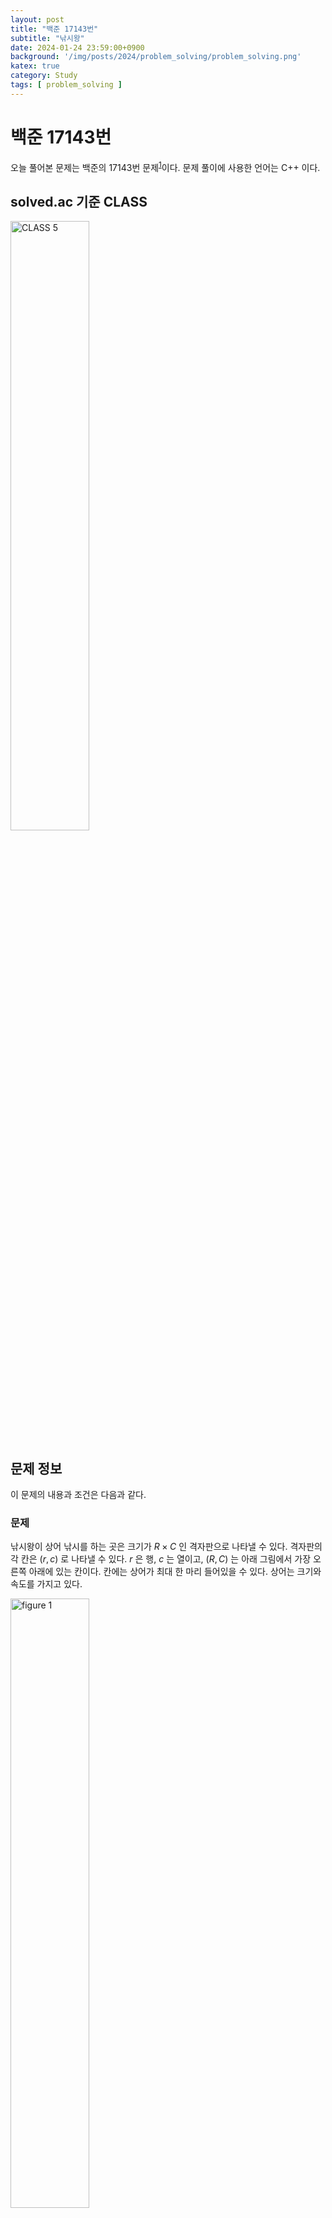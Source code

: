 ```yaml
---
layout: post
title: "백준 17143번"
subtitle: "낚시왕"
date: 2024-01-24 23:59:00+0900
background: '/img/posts/2024/problem_solving/problem_solving.png'
katex: true
category: Study
tags: [ problem_solving ]
---
```


# 백준 17143번

오늘 풀어본 문제는 백준의 17143번 문제<sup>[1](#footnote_1)</sup>이다. 문제 풀이에 사용한 언어는 C++ 이다.

## solved.ac 기준 CLASS

<img src="https://static.solved.ac/class/c5.svg" width="50%" height="50%" alt="CLASS 5">

## 문제 정보

이 문제의 내용과 조건은 다음과 같다.

### 문제

낚시왕이 상어 낚시를 하는 곳은 크기가 $R \times C$ 인 격자판으로 나타낼 수 있다. 격자판의 각 칸은 $(r, c)$ 로 나타낼 수 있다. $r$ 은 행, $c$ 는 열이고, $(R, C)$ 는 아래 그림에서 가장 오른쪽 아래에 있는 칸이다. 칸에는 상어가 최대 한 마리 들어있을 수 있다. 상어는 크기와 속도를 가지고 있다.

<img src="https://upload.acmicpc.net/85c2ccad-e4b8-4397-9bd6-0ec73b0f44f8/" width="50%" height="50%" alt="figure 1">

낚시왕은 처음에 $1$ 번 열의 한 칸 왼쪽에 있다. 다음은 $1$ 초 동안 일어나는 일이며, 아래 적힌 순서대로 일어난다. 낚시왕은 가장 오른쪽 열의 오른쪽 칸에 이동하면 이동을 멈춘다.

1. 낚시왕이 오른쪽으로 한 칸 이동한다.

2. 낚시왕이 있는 열에 있는 상어 중에서 땅과 제일 가까운 상어를 잡는다. 상어를 잡으면 격자판에서 잡은 상어가 사라진다.

3. 상어가 이동한다.

상어는 입력으로 주어진 속도로 이동하고, 속도의 단위는 칸/초이다. 상어가 이동하려고 하는 칸이 격자판의 경계를 넘는 경우에는 방향을 반대로 바꿔서 속력을 유지한채로 이동한다.

왼쪽 그림의 상태에서 $1$ 초가 지나면 오른쪽 상태가 된다. 상어가 보고 있는 방향이 속도의 방향, 왼쪽 아래에 적힌 정수는 속력이다. 왼쪽 위에 상어를 구분하기 위해 문자를 적었다.

<img src="https://upload.acmicpc.net/d03be3c0-057d-47f7-9808-202ae36a3da3/" width="50%" height="50%" alt="figure 2">

상어가 이동을 마친 후에 한 칸에 상어가 두 마리 이상 있을 수 있다. 이때는 크기가 가장 큰 상어가 나머지 상어를 모두 잡아먹는다.

낚시왕이 상어 낚시를 하는 격자판의 상태가 주어졌을 때, 낚시왕이 잡은 상어 크기의 합을 구해보자.

### 입력

첫째 줄에 격자판의 크기 $R$, $C$ 와 상어의 수 $M$ 이 주어진다. $(2 \le R, C \le 100, 0 \le M \le R \times C)$

둘째 줄부터 $M$ 개의 줄에 상어의 정보가 주어진다. 상어의 정보는 다섯 정수 $r$, $c$, $s$, $d$, $z$ $(1 \le r \le R, 1 \le c \le C, 0 \le s \le 1000, 1 \le d \le 4, 1 \le z \le 10000)$ 로 이루어져 있다. $(r, c)$ 는 상어의 위치, $s$ 는 속력, $d$ 는 이동 방향, $z$ 는 크기이다. $d$ 가 $1$ 인 경우는 위, $2$ 인 경우는 아래, $3$ 인 경우는 오른쪽, $4$ 인 경우는 왼쪽을 의미한다.

두 상어가 같은 크기를 갖는 경우는 없고, 하나의 칸에 둘 이상의 상어가 있는 경우는 없다.

### 출력

낚시왕이 잡은 상어 크기의 합을 출력한다.

## 풀이과정

### 1번째 시도

문제를 읽으면서 힘든 구현 문제라는 것을 알 수 있었다. 우선 상어의 정보를 저장하는 구조체 `Shark` 를 만들고, 상어의 이동은 이동방향으로 좌표값을 더해준 뒤 왕복하는 데 필요한 칸 수의 나머지를 구하고, 그 값에 따라서 적절한 위치와 다음 이동 방향을 설정해주는 방식으로 구현하였다.

코드는 다음과 같이 작성하였다. 

```cpp
#include <bits/stdc++.h>

using namespace std;
using ll = long long;
using ull = unsigned long long;
using pll = pair<ll, ll>;

struct Shark {
    int row;
    int col;
    int dr;
    int dc;
    int size;

    Shark() : row(0), col(0), dr(0), dc(0), size(0) {}

    Shark(int r, int c, int s, int d, int z) : row(r), col(c), size(z) {
        switch (d) {
            case 1:
                dr = -s;
                dc = 0;
                break;
            case 2:
                dr = s;
                dc = 0;
                break;
            case 3:
                dr = 0;
                dc = s;
                break;
            case 4:
                dr = 0;
                dc = -s;
                break;
            default:
                break;
        }
    }

    void move(int R, int C) {
        row -= 1;
        col -= 1;

        row = (row + dr) % (2 * (R - 1));
        col = (col + dc) % (2 * (C - 1));

        if (row < 0) {
            row += 2 * (R - 1);
        }

        if (col < 0) {
            col += 2 * (C - 1);
        }

        if (row >= R) {
            dr = -dr;
            row = 2 * (R - 1) - row;
        }

        if (col >= C) {
            dc = -dc;
            col = 2 * (C - 1) - col;
        }

        row += 1;
        col += 1;
    }

    void clear() {
        row = 0;
        col = 0;
        dr = 0;
        dc = 0;
        size = 0;
    }
};

void printGrid(const vector<vector<Shark>>& ocean, int R, int C);

int main(void) {
    ios::sync_with_stdio(false);
    cin.tie(nullptr);
    cout.tie(nullptr);

    int R, C, M;
    cin >> R >> C >> M;

    queue<Shark> sharks;
    vector<vector<Shark>> ocean(R+1, vector<Shark>(C+1, Shark()));

    for (int i=0; i<M; i++) {
        int r, c, s, d, z;
        cin >> r >> c >> s >> d >> z;

        Shark shark(r, c, s, d, z);

        sharks.push(shark);
        ocean[r][c] = shark;
    }

    int result = 0;
    for (int hunt=1; hunt<=C; hunt++) {
        for (int r=1; r<=R; r++) {
            if (ocean[r][hunt].size > 0) {
                result += ocean[r][hunt].size;
                ocean[r][hunt].clear();
                break;
            }
        }

        queue<Shark> newSharks;
        queue<pair<int, int>> check;

        while (!sharks.empty()) {
            Shark curr = sharks.front();
            sharks.pop();

            if (ocean[curr.row][curr.col].size > 0) {
                ocean[curr.row][curr.col].clear();
                curr.move(R, C);
                newSharks.push(curr);
            }
        }

        while (!newSharks.empty()) {
            Shark curr = newSharks.front();
            newSharks.pop();

            if (ocean[curr.row][curr.col].size == 0) {
                check.emplace(curr.row, curr.col);
            }
            if (ocean[curr.row][curr.col].size < curr.size) {
                ocean[curr.row][curr.col] = curr;
            }
        }

        while (!check.empty()) {
            pair<int, int> curr = check.front();
            check.pop();

            sharks.push(ocean[curr.first][curr.second]);
        }
    }

    cout << result;

    return 0;
}

void printGrid(const vector<vector<Shark>>& ocean, int R, int C) {
    for (int r=1; r<=R; r++) {
        for (int c=1; c<=C; c++) {
            cout << ocean[r][c].size << " ";
        }
        cout << "\n";
    }
}
```

제출한 결과 '틀렸습니다' 가 떴다.

### 2번째 시도

로직을 되짚어 보는 과정에서 **많은** 구현 실수들이 있었다. 코드를 갈아엎는 과정에서 `Ocean` 클래스를 사용하는 대신 `vector<vector<Shark>>` 자료형을 직접 관리하는 방식으로 다시 구현하기로 했다...

코드는 다음과 같이 수정하였다.

```cpp
#include <bits/stdc++.h>

using namespace std;
using ll = long long;
using ull = unsigned long long;
using pll = pair<ll, ll>;

struct Shark {
    int row;
    int col;
    int dr;
    int dc;
    int size;

    Shark() : row(0), col(0), dr(0), dc(0), size(0) {}

    Shark(int r, int c, int s, int d, int z) : row(r), col(c), size(z) {
        switch (d) {
            case 1:
                dr = -s;
                dc = 0;
                break;
            case 2:
                dr = s;
                dc = 0;
                break;
            case 3:
                dr = 0;
                dc = s;
                break;
            case 4:
                dr = 0;
                dc = -s;
                break;
            default:
                break;
        }
    }

    void move(int R, int C) {
        row -= 1;
        col -= 1;

        row = (row + dr) % (2 * (R - 1));
        col = (col + dc) % (2 * (C - 1));

        if (row < 0) {
            row += 2 * (R - 1);
        }

        if (col < 0) {
            col += 2 * (C - 1);
        }

        if (row >= R) {
            dr = -dr;
            row = 2 * (R - 1) - row;
        }

        if (col >= C) {
            dc = -dc;
            col = 2 * (C - 1) - col;
        }

        row += 1;
        col += 1;
    }

    void clear() {
        row = 0;
        col = 0;
        dr = 0;
        dc = 0;
        size = 0;
    }
};

void printGrid(const vector<vector<Shark>>& ocean, int R, int C);

int main(void) {
    ios::sync_with_stdio(false);
    cin.tie(nullptr);
    cout.tie(nullptr);

    int R, C, M;
    cin >> R >> C >> M;

    queue<Shark> sharks;
    vector<vector<Shark>> ocean(R+1, vector<Shark>(C+1, Shark()));

    for (int i=0; i<M; i++) {
        int r, c, s, d, z;
        cin >> r >> c >> s >> d >> z;

        Shark shark(r, c, s, d, z);

        sharks.push(shark);
        ocean[r][c] = shark;
    }

    int result = 0;
    for (int hunt=1; hunt<=C; hunt++) {
        for (int r=1; r<=R; r++) {
            if (ocean[r][hunt].size > 0) {
                result += ocean[r][hunt].size;
                ocean[r][hunt].clear();
                break;
            }
        }

        queue<Shark> newSharks;
        queue<pair<int, int>> check;

        while (!sharks.empty()) {
            Shark curr = sharks.front();
            sharks.pop();

            if (ocean[curr.row][curr.col].size > 0) {
                ocean[curr.row][curr.col].clear();
                curr.move(R, C);
                newSharks.push(curr);
            }
        }

        while (!newSharks.empty()) {
            Shark curr = newSharks.front();
            newSharks.pop();

            if (ocean[curr.row][curr.col].size == 0) {
                check.emplace(curr.row, curr.col);
            }
            if (ocean[curr.row][curr.col].size < curr.size) {
                ocean[curr.row][curr.col] = curr;
            }
        }

        while (!check.empty()) {
            pair<int, int> curr = check.front();
            check.pop();

            sharks.push(ocean[curr.first][curr.second]);
        }
    }

    cout << result;

    return 0;
}

void printGrid(const vector<vector<Shark>>& ocean, int R, int C) {
    for (int r=1; r<=R; r++) {
        for (int c=1; c<=C; c++) {
            cout << ocean[r][c].size << " ";
        }
        cout << "\n";
    }
}
```

그러자 모든 테스트 케이스를 통과하고 '맞았습니다'가 나오는 것을 확인할 수 있었다.

## 마무리

너무 힘든 문제였다. 이렇게 구현이 빡센 문제는 정말 간만이었다. CLASS 5 에서 구현문제를 만난다는 건, 정말 큰 마음의 준비를 해야하는 일임을 다시 한 번 상기시키게 되었다.

그리고 다 풀어놓고 생각해보니, `ocean` 이 굳이 상어 전체의 정보를 담을 필요없이 크기 정보만 담아도 되지 않나? 라는 생각이 든다. 만약 내가 제출한 코드를 활용하고 싶은데 이 점이 거슬리는 사람은, 직접 수정하길 바란다. ~~This is left as an exercise to the reader.~~

오늘의 PS는 여기까지!

---
<a name="footnote_1">1</a>: <https://www.acmicpc.net/problem/17143>  